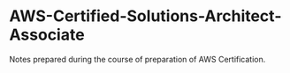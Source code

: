 # AWS-Certified-Solutions-Architect-Associate
Notes prepared during the course of preparation of AWS Certification.
